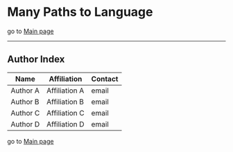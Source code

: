 # Many Paths to Language

go to [Main page](./MPaL_handbook)

---

## Author Index

|Name|Affiliation|Contact|
|---|---|---|
|Author A|Affiliation A|email|
|Author B|Affiliation B|email|
|Author C|Affiliation C|email|
|Author D|Affiliation D|email|

go to [Main page](./MPaL_handbook)